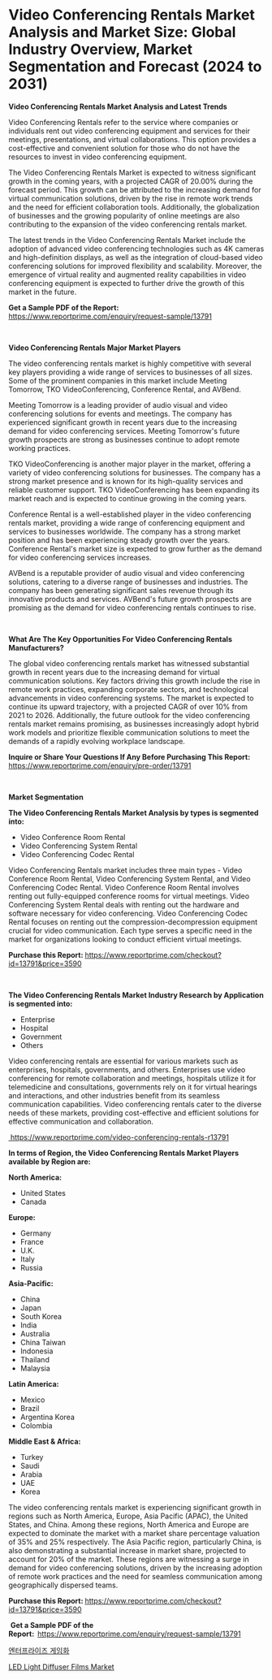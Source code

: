 <p><h1>Video Conferencing Rentals Market Analysis and Market Size: Global Industry Overview, Market Segmentation and Forecast (2024 to 2031)</h1></p><p><strong>Video Conferencing Rentals Market Analysis and Latest Trends</strong></p>
<p><p>Video Conferencing Rentals refer to the service where companies or individuals rent out video conferencing equipment and services for their meetings, presentations, and virtual collaborations. This option provides a cost-effective and convenient solution for those who do not have the resources to invest in video conferencing equipment.</p><p>The Video Conferencing Rentals Market is expected to witness significant growth in the coming years, with a projected CAGR of 20.00% during the forecast period. This growth can be attributed to the increasing demand for virtual communication solutions, driven by the rise in remote work trends and the need for efficient collaboration tools. Additionally, the globalization of businesses and the growing popularity of online meetings are also contributing to the expansion of the video conferencing rentals market.</p><p>The latest trends in the Video Conferencing Rentals Market include the adoption of advanced video conferencing technologies such as 4K cameras and high-definition displays, as well as the integration of cloud-based video conferencing solutions for improved flexibility and scalability. Moreover, the emergence of virtual reality and augmented reality capabilities in video conferencing equipment is expected to further drive the growth of this market in the future.</p></p>
<p><strong>Get a Sample PDF of the Report:&nbsp;</strong> <a href="https://www.reportprime.com/enquiry/request-sample/13791">https://www.reportprime.com/enquiry/request-sample/13791</a></p>
<p>&nbsp;</p>
<p><strong>Video Conferencing Rentals Major Market Players</strong></p>
<p><p>The video conferencing rentals market is highly competitive with several key players providing a wide range of services to businesses of all sizes. Some of the prominent companies in this market include Meeting Tomorrow, TKO VideoConferencing, Conference Rental, and AVBend.</p><p>Meeting Tomorrow is a leading provider of audio visual and video conferencing solutions for events and meetings. The company has experienced significant growth in recent years due to the increasing demand for video conferencing services. Meeting Tomorrow's future growth prospects are strong as businesses continue to adopt remote working practices.</p><p>TKO VideoConferencing is another major player in the market, offering a variety of video conferencing solutions for businesses. The company has a strong market presence and is known for its high-quality services and reliable customer support. TKO VideoConferencing has been expanding its market reach and is expected to continue growing in the coming years.</p><p>Conference Rental is a well-established player in the video conferencing rentals market, providing a wide range of conferencing equipment and services to businesses worldwide. The company has a strong market position and has been experiencing steady growth over the years. Conference Rental's market size is expected to grow further as the demand for video conferencing services increases.</p><p>AVBend is a reputable provider of audio visual and video conferencing solutions, catering to a diverse range of businesses and industries. The company has been generating significant sales revenue through its innovative products and services. AVBend's future growth prospects are promising as the demand for video conferencing rentals continues to rise.</p></p>
<p>&nbsp;</p>
<p><strong>What Are The Key Opportunities For Video Conferencing Rentals Manufacturers?</strong></p>
<p><p>The global video conferencing rentals market has witnessed substantial growth in recent years due to the increasing demand for virtual communication solutions. Key factors driving this growth include the rise in remote work practices, expanding corporate sectors, and technological advancements in video conferencing systems. The market is expected to continue its upward trajectory, with a projected CAGR of over 10% from 2021 to 2026. Additionally, the future outlook for the video conferencing rentals market remains promising, as businesses increasingly adopt hybrid work models and prioritize flexible communication solutions to meet the demands of a rapidly evolving workplace landscape.</p></p>
<p><strong>Inquire or Share Your Questions If Any Before Purchasing This Report:</strong> <a href="https://www.reportprime.com/enquiry/pre-order/13791">https://www.reportprime.com/enquiry/pre-order/13791</a></p>
<p>&nbsp;</p>
<p><strong>Market Segmentation</strong></p>
<p><strong>The Video Conferencing Rentals Market Analysis by types is segmented into:</strong></p>
<p><ul><li>Video Conference Room Rental</li><li>Video Conferencing System Rental</li><li>Video Conferencing Codec Rental</li></ul></p>
<p><p>Video Conferencing Rentals market includes three main types - Video Conference Room Rental, Video Conferencing System Rental, and Video Conferencing Codec Rental. Video Conference Room Rental involves renting out fully-equipped conference rooms for virtual meetings. Video Conferencing System Rental deals with renting out the hardware and software necessary for video conferencing. Video Conferencing Codec Rental focuses on renting out the compression-decompression equipment crucial for video communication. Each type serves a specific need in the market for organizations looking to conduct efficient virtual meetings.</p></p>
<p><strong>Purchase this Report:&nbsp;</strong><a href="https://www.reportprime.com/checkout?id=13791&price=3590">https://www.reportprime.com/checkout?id=13791&price=3590</a></p>
<p>&nbsp;</p>
<p><strong>The Video Conferencing Rentals Market Industry Research by Application is segmented into:</strong></p>
<p><ul><li>Enterprise</li><li>Hospital</li><li>Government</li><li>Others</li></ul></p>
<p><p>Video conferencing rentals are essential for various markets such as enterprises, hospitals, governments, and others. Enterprises use video conferencing for remote collaboration and meetings, hospitals utilize it for telemedicine and consultations, governments rely on it for virtual hearings and interactions, and other industries benefit from its seamless communication capabilities. Video conferencing rentals cater to the diverse needs of these markets, providing cost-effective and efficient solutions for effective communication and collaboration.</p></p>
<p><a href="https://www.reportprime.com/video-conferencing-rentals-r13791">&nbsp;https://www.reportprime.com/video-conferencing-rentals-r13791</a></p>
<p><strong>In terms of Region, the Video Conferencing Rentals Market Players available by Region are:</strong></p>
<p>
    <p> <strong> North America: </strong>
        <ul>
            <li>United States</li>
            <li>Canada</li>
        </ul>
        </p> 
    <p> <strong> Europe: </strong>
        <ul>
            <li>Germany</li>
            <li>France</li>
            <li>U.K.</li>
            <li>Italy</li>
            <li>Russia</li>
        </ul>
        </p> 
    <p> <strong> Asia-Pacific: </strong>
        <ul>
            <li>China</li>
            <li>Japan</li>
            <li>South Korea</li>
            <li>India</li>
            <li>Australia</li>
            <li>China Taiwan</li>
            <li>Indonesia</li>
            <li>Thailand</li>
            <li>Malaysia</li>
        </ul>
        </p> 
    <p> <strong> Latin America: </strong>
        <ul>
            <li>Mexico</li>
            <li>Brazil</li>
            <li>Argentina Korea</li>
            <li>Colombia</li>
        </ul>
        </p> 
    <p> <strong> Middle East & Africa: </strong>
        <ul>
            <li>Turkey</li>
            <li>Saudi</li>
            <li>Arabia</li>
            <li>UAE</li>
            <li>Korea</li>
        </ul>
    </p>
    </p>
<p><p>The video conferencing rentals market is experiencing significant growth in regions such as North America, Europe, Asia Pacific (APAC), the United States, and China. Among these regions, North America and Europe are expected to dominate the market with a market share percentage valuation of 35% and 25% respectively. The Asia Pacific region, particularly China, is also demonstrating a substantial increase in market share, projected to account for 20% of the market. These regions are witnessing a surge in demand for video conferencing solutions, driven by the increasing adoption of remote work practices and the need for seamless communication among geographically dispersed teams.</p></p>
<p><strong>Purchase this Report: </strong><a href="https://www.reportprime.com/checkout?id=13791&price=3590">https://www.reportprime.com/checkout?id=13791&price=3590</a></p>
<p>&nbsp;<strong>Get a Sample PDF of the Report:&nbsp;&nbsp;</strong><a href="https://www.reportprime.com/enquiry/request-sample/13791">https://www.reportprime.com/enquiry/request-sample/13791</a></p>
<p><strong></strong></p>
<p><p><a href="https://medium.com/@minimini78678/%EA%B8%B0%EC%97%85-%EA%B2%8C%EC%9D%B4%EB%AF%B8%ED%94%BC%EC%BC%80%EC%9D%B4%EC%85%98-%EC%8B%9C%EC%9E%A5-%EC%8B%9C%EC%9E%A5-%EC%A0%90%EC%9C%A0%EC%9C%A8-%EC%8B%9C%EC%9E%A5-%EB%8F%99%ED%96%A5-%EB%B0%8F-%EB%AF%B8%EB%9E%98-%EC%84%B1%EC%9E%A5-%ED%83%90%EA%B5%AC-d2ebf1a10838">엔터프라이즈 게임화</a></p><p><a href="https://view.publitas.com/reportprime-1/led-light-diffuser-films-market-insights-into-market-cagr-market-trends-and-growth-strategies/">LED Light Diffuser Films Market</a></p></p>